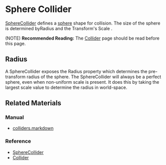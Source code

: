 # Sphere Collider
[SphereCollider](https://github.com/PlasmaEngine/PlasmaDocs/tree/master/docs/C%2B%2B/code_reference/class_reference/spherecollider.markdown) defines a [sphere](https://en.wikipedia.org/wiki/Sphere ) shape for collision. The size of the sphere is determined byRadius  and the Transform's Scale .

(NOTE) **Recommended Reading:** The [Collider](https://plasmaengine.github.io/PlasmaDocs/Manual/physics/colliders.markdown) page should be read before this page.

## Radius
A SphereCollider exposes the Radius  property which determines the pre-transform radius of the sphere. The SphereCollider will always be a perfect sphere, even when non-uniform scale is present. It does this by taking the largest scale value to determine the radius in world-space.

## Related Materials
### Manual
- [colliders.markdown](https://plasmaengine.github.io/PlasmaDocs/Manual/physics/colliders.markdown)

### Reference
- [SphereCollider](https://github.com/PlasmaEngine/PlasmaDocs/tree/master/docs/C%2B%2B/code_reference/class_reference/spherecollider.markdown)
- [Collider](https://github.com/PlasmaEngine/PlasmaDocs/tree/master/docs/C%2B%2B/code_reference/class_reference/collider.markdown) 

 